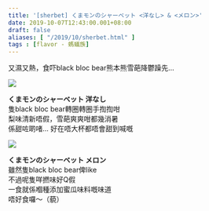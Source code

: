 ```yaml
---
title: '[sherbet] くまモンのシャーベット <洋なし> & <メロン>'
date: 2019-10-07T12:43:00.001+08:00
draft: false
aliases: [ "/2019/10/sherbet.html" ]
tags : [flavor - 螞蟻族]
---
```


又濕又熱，食吓black bloc bear熊本熊雪葩降鬱躁先...  

![](/images/kumamonsherbet.jpg)

**くまモンのシャーベット 洋なし**  
隻black bloc bear轉圈轉圈手揈揈咁  
梨味清新唔假，雪葩爽爽咁都幾消暑  
係甜咗啲啫... 好在唔大杯都唔會甜到喊嘅  

![](/images/kumamonsherbet1.jpg)

**くまモンのシャーベット メロン**  
雖然隻black bloc bear俾like  
不過呢隻咩撚味好Q假  
一食就係嗰種添加蜜瓜味料嘅味道  
唔好食囉～（藐）